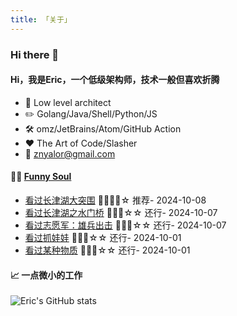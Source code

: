 ```yaml
---
title: 「关于」
---
```


### Hi there 👋

#### Hi，我是Eric，一个低级架构师，技术一般但喜欢折腾

- :briefcase: Low level architect<br/>
- :pencil2: Golang/Java/Shell/Python/JS<br/>
- :hammer_and_wrench: omz/JetBrains/Atom/GitHub Action<br/>
- :hearts: The Art of Code/Slasher<br/>
- :email: znyalor@gmail.com<br/>

#### 🤾‍♂️ <a href="https://movie.douban.com/people/znyalor/collect" target="_blank">Funny Soul</a>

<!-- START_SECTION:douban -->
* <a href='http://movie.douban.com/subject/11521799/' target='_blank'>看过长津湖大突围</a> 🌟🌟🌟🌟☆ 推荐- 2024-10-08
* <a href='http://movie.douban.com/subject/35613853/' target='_blank'>看过长津湖之水门桥</a> 🌟🌟🌟☆☆ 还行- 2024-10-07
* <a href='http://movie.douban.com/subject/35496350/' target='_blank'>看过志愿军：雄兵出击</a> 🌟🌟🌟☆☆ 还行- 2024-10-07
* <a href='http://movie.douban.com/subject/36653918/' target='_blank'>看过抓娃娃</a> 🌟🌟🌟☆☆ 还行- 2024-10-01
* <a href='http://movie.douban.com/subject/35882838/' target='_blank'>看过某种物质</a> 🌟🌟🌟☆☆ 还行- 2024-10-01
<!-- END_SECTION:douban -->


#### 📈 一点微小的工作

![Eric's GitHub stats](https://github-readme-stats.vercel.app/api?username=zylele&show_icons=true&count_private=true&theme=vue)